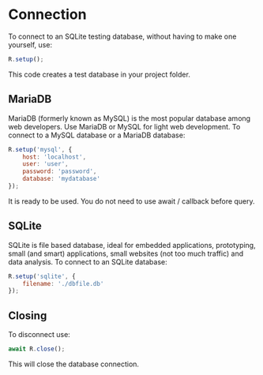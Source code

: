 # Connection

To connect to an SQLite testing database, without having to make one yourself, use:

```javascript
R.setup();
```

This code creates a test database in your project folder.


## MariaDB

MariaDB (formerly known as MySQL) is the most popular database among web developers. Use MariaDB or MySQL for light web development. To connect to a MySQL database or a MariaDB database:

```javascript
R.setup('mysql', {
    host: 'localhost',
    user: 'user',
    password: 'password',
    database: 'mydatabase'
});
```

It is ready to be used. You do not need to use await / callback before query.

## SQLite

SQLite is file based database, ideal for embedded applications, prototyping, small (and smart) applications, small websites (not too much traffic) and data analysis. To connect to an SQLite database:

```javascript
R.setup('sqlite', {
    filename: './dbfile.db'
});
```


## Closing

To disconnect use:

```javascript
await R.close();
```

This will close the database connection.
